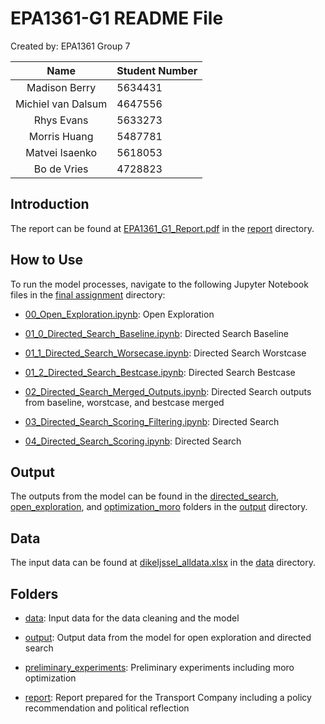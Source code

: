 # EPA1361-G1 README File

Created by: EPA1361 Group 7

|        Name        | Student Number |
|:------------------:|:---------------|
|  Madison Berry     | 5634431        | 
| Michiel van Dalsum | 4647556        |
|     Rhys Evans     | 5633273        |
|    Morris Huang    | 5487781        |
|   Matvei Isaenko   | 5618053       |
|    Bo de Vries     | 4728823       |


## Introduction

The report can be found at [EPA1361_G1_Report.pdf](report/EPA1361_G1_Report.pdf) in the [report](report) directory.

## How to Use

To run the model processes, navigate to the following Jupyter Notebook files in the [final assignment](../final_assignment) directory:
* [00_Open_Exploration.ipynb](00_Open_Exploration.ipynb): Open Exploration


* [01_0_Directed_Search_Baseline.ipynb](01_0_Directed_Search_Baseline.ipynb): Directed Search Baseline

* [01_1_Directed_Search_Worsecase.ipynb](01_1_Directed_Search_Worsecase.ipynb): Directed Search Worstcase

* [01_2_Directed_Search_Bestcase.ipynb](01_2_Directed_Search_Bestcase.ipynb): Directed Search Bestcase


* [02_Directed_Search_Merged_Outputs.ipynb](02_Directed_Search_Merged_Outputs.ipynb): Directed Search outputs from baseline, worstcase, and bestcase merged


* [03_Directed_Search_Scoring_Filtering.ipynb](03_Directed_Search_Scoring_Filtering.ipynb): Directed Search


* [04_Directed_Search_Scoring.ipynb](04_Directed_Search_Scoring.ipynb): Directed Search

## Output

The outputs from the model can be found in the [directed_search](output/directed_search/), [open_exploration](output/open_exploration/), and [optimization_moro](output/optimization_moro/) folders in the [output](output) directory.

## Data

The input data can be found at [dikeIjssel_alldata.xlsx](data/dikeIjssel_alldata.xlsx) in the [data](data) directory.

## Folders

* [data](data/): Input data for the data cleaning and the model


* [output](output/): Output data from the model for open exploration and directed search


* [preliminary_experiments](preliminary_experiments/): Preliminary experiments including moro optimization 


* [report](report/): Report prepared for the Transport Company including a policy recommendation and political reflection

  